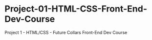 # Project-01-HTML-CSS-Front-End-Dev-Course
Project 1 - HTML/CSS - Future Collars Front-End Dev Course 
